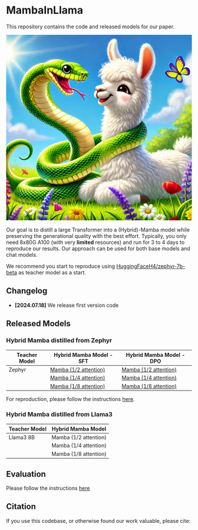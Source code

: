 # MambaInLlama

This repository contains the code and released models for our paper.

![MambaInLlama](assets/mambainllama.png)

Our goal is to distill a large Transformer into a (Hybrid)-Mamba model while preserving the generational quality with the best effort. Typically, you only need 8x80G A100 (with very **limited** resources) and run for 3 to 4 days to reproduce our results. Our approach can be used for both base models and chat models.

We recommend you start to reproduce using [HuggingFaceH4/zephyr-7b-beta](https://huggingface.co/HuggingFaceH4/zephyr-7b-beta) as teacher model as a start.

## Changelog 
- **[2024.07.18]** We release first version code

## Released Models

### Hybrid Mamba distilled from Zephyr

| Teacher Model | Hybrid Mamba Model - SFT  | Hybrid Mamba Model - DPO |
|---------------|---------------------------|--------------------------|
| Zephyr        | [Mamba (1/2 attention)](https://huggingface.co/JunxiongWang/mamba_0_5_sft) | [Mamba (1/2 attention)](https://huggingface.co/JunxiongWang/mamba_0_5_dpo_ep1) |
|               | [Mamba (1/4 attention)](https://huggingface.co/JunxiongWang/mamba_0_75_sft) | [Mamba (1/4 attention)](https://huggingface.co/JunxiongWang/mamba_0_75_dpo_ep1) |
|               | [Mamba (1/8 attention)](https://huggingface.co/JunxiongWang/mamba_0_875_sft) | [Mamba (1/8 attention)](https://huggingface.co/JunxiongWang/mamba_0_875_dpo_ep1) |

For reproduction, please follow the instructions [here](mamba_zephyr/README.md).

### Hybrid Mamba distilled from Llama3

| Teacher Model | Hybrid Mamba Model     |
|---------------|------------------------|
| Llama3 8B     | Mamba (1/2 attention)  |
|               | Mamba (1/4 attention)  |
|               | Mamba (1/8 attention)  |

## Evaluation

Please follow the instructions [here](benchmark/README.md)

## Citation
If you use this codebase, or otherwise found our work valuable, please cite:
```
```


